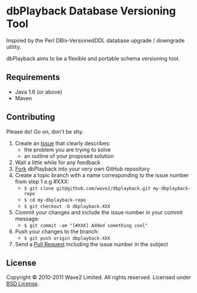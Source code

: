 dbPlayback Database Versioning Tool
===================================

Inspired by the Perl DBIx-VersionedDDL database upgrade / downgrade utility.

dbPlayback aims to be a flexible and portable schema versioning tool.

Requirements
------------

* Java 1.6 (or above)
* Maven

Contributing
------------

Please do! Go on, don't be shy.

1. Create an [Issue] that clearly describes:
     * the problem you are trying to solve
     * an outline of your proposed solution
2. Wait a little while for any feedback
3. [Fork] dbPlayback into your very own GitHub repository
4. Create a topic branch with a name corresponding to the issue number
   from step 1 e.g #XXX:
     * `$ git clone git@github.com/wave2/dbplayback.git my-dbplayback-repo`
     * `$ cd my-dbplayback-repo`
     * `$ git checkout -b dbplayback-XXX`
5. Commit your changes and include the issue number in your
   commit message:
     * `$ git commit -am "[#XXX] Added something cool"`
6. Push your changes to the branch:
     * `$ git push origin dbplayback-XXX`
7. Send a [Pull Request] including the issue number in the subject

License
-------

Copyright &copy; 2010-2011 Wave2 Limited. All rights reserved.
Licensed under [BSD License].

[BSD License]: https://github.com/wave2/mysqldump/raw/master/LICENSE
[Fork]: http://help.github.com/fork-a-repo
[Issue]: https://github.com/wave2/dbplayback/issues
[Pull Request]: http://help.github.com/pull-requests
